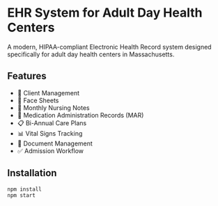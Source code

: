 # EHR System for Adult Day Health Centers

A modern, HIPAA-compliant Electronic Health Record system designed specifically for adult day health centers in Massachusetts.

## Features

- 🏥 Client Management
- 📄 Face Sheets  
- 📝 Monthly Nursing Notes
- 💊 Medication Administration Records (MAR)
- 📋 Bi-Annual Care Plans
- 📊 Vital Signs Tracking
- 📁 Document Management
- ✅ Admission Workflow

## Installation

```bash
npm install
npm start
